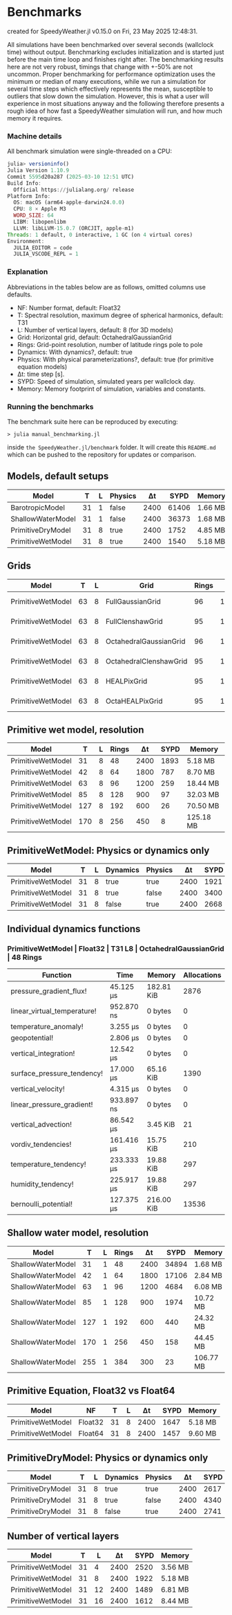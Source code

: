 # Benchmarks

created for SpeedyWeather.jl v0.15.0 on Fri, 23 May 2025 12:48:31. 

All simulations have been benchmarked over several seconds (wallclock time) without output. Benchmarking excludes initialization and is started just before the main time loop and finishes right after. The benchmarking results here are not very robust, timings that change with +-50% are not uncommon. Proper benchmarking for performance optimization uses the minimum or median of many executions, while we run a simulation for several time steps which effectively represents the mean, susceptible to outliers that slow down the simulation. However, this is what a user will experience in most situations anyway and the following therefore presents a rough idea of how fast a SpeedyWeather simulation will run, and how much memory it requires.

### Machine details

All benchmark simulation were single-threaded on a CPU:
```julia
julia> versioninfo()
Julia Version 1.10.9
Commit 5595d20a287 (2025-03-10 12:51 UTC)
Build Info:
  Official https://julialang.org/ release
Platform Info:
  OS: macOS (arm64-apple-darwin24.0.0)
  CPU: 8 × Apple M3
  WORD_SIZE: 64
  LIBM: libopenlibm
  LLVM: libLLVM-15.0.7 (ORCJIT, apple-m1)
Threads: 1 default, 0 interactive, 1 GC (on 4 virtual cores)
Environment:
  JULIA_EDITOR = code
  JULIA_VSCODE_REPL = 1
```

### Explanation

Abbreviations in the tables below are as follows, omitted columns use defaults.
- NF: Number format, default: Float32
- T: Spectral resolution, maximum degree of spherical harmonics, default: T31
- L: Number of vertical layers, default: 8 (for 3D models)
- Grid: Horizontal grid, default: OctahedralGaussianGrid
- Rings: Grid-point resolution, number of latitude rings pole to pole
- Dynamics: With dynamics?, default: true
- Physics: With physical parameterizations?, default: true (for primitive equation models)
- Δt: time step [s].
- SYPD: Speed of simulation, simulated years per wallclock day.
- Memory: Memory footprint of simulation, variables and constants.

### Running the benchmarks

The benchmark suite here can be reproduced by executing:

```> julia manual_benchmarking.jl```

inside `the SpeedyWeather.jl/benchmark` folder. It will create this `README.md` which can be pushed to the repository for updates or comparison.
## Models, default setups

| Model | T | L | Physics | Δt | SYPD | Memory|
| - | - | - | - | - | - | - |
| BarotropicModel | 31 | 1 | false | 2400 | 61406 | 1.66 MB |
| ShallowWaterModel | 31 | 1 | false | 2400 | 36373 | 1.68 MB |
| PrimitiveDryModel | 31 | 8 | true | 2400 | 1752 | 4.85 MB |
| PrimitiveWetModel | 31 | 8 | true | 2400 | 1540 | 5.18 MB |

## Grids

| Model | T | L | Grid | Rings | Δt | SYPD | Memory|
| - | - | - | - | - | - | - | - |
| PrimitiveWetModel | 63 | 8 | FullGaussianGrid | 96 | 1200 | 75 | 26.83 MB |
| PrimitiveWetModel | 63 | 8 | FullClenshawGrid | 95 | 1200 | 104 | 26.59 MB |
| PrimitiveWetModel | 63 | 8 | OctahedralGaussianGrid | 96 | 1200 | 254 | 18.44 MB |
| PrimitiveWetModel | 63 | 8 | OctahedralClenshawGrid | 95 | 1200 | 147 | 18.19 MB |
| PrimitiveWetModel | 63 | 8 | HEALPixGrid | 95 | 1200 | 127 | 13.50 MB |
| PrimitiveWetModel | 63 | 8 | OctaHEALPixGrid | 95 | 1200 | 173 | 16.41 MB |

## Primitive wet model, resolution

| Model | T | L | Rings | Δt | SYPD | Memory|
| - | - | - | - | - | - | - |
| PrimitiveWetModel | 31 | 8 | 48 | 2400 | 1893 | 5.18 MB |
| PrimitiveWetModel | 42 | 8 | 64 | 1800 | 787 | 8.70 MB |
| PrimitiveWetModel | 63 | 8 | 96 | 1200 | 259 | 18.44 MB |
| PrimitiveWetModel | 85 | 8 | 128 | 900 | 97 | 32.03 MB |
| PrimitiveWetModel | 127 | 8 | 192 | 600 | 26 | 70.50 MB |
| PrimitiveWetModel | 170 | 8 | 256 | 450 | 8 | 125.18 MB |

## PrimitiveWetModel: Physics or dynamics only

| Model | T | L | Dynamics | Physics | Δt | SYPD | Memory|
| - | - | - | - | - | - | - | - |
| PrimitiveWetModel | 31 | 8 | true | true | 2400 | 1921 | 5.18 MB |
| PrimitiveWetModel | 31 | 8 | true | false | 2400 | 3400 | 5.18 MB |
| PrimitiveWetModel | 31 | 8 | false | true | 2400 | 2668 | 5.18 MB |

## Individual dynamics functions


### PrimitiveWetModel | Float32 | T31 L8 | OctahedralGaussianGrid | 48 Rings

| Function | Time | Memory | Allocations |
| - | - | - | - |
| pressure_gradient_flux! | 45.125 μs| 182.81 KiB| 2876 |
| linear_virtual_temperature! | 952.870 ns| 0 bytes| 0 |
| temperature_anomaly! | 3.255 μs| 0 bytes| 0 |
| geopotential! | 2.806 μs| 0 bytes| 0 |
| vertical_integration! | 12.542 μs| 0 bytes| 0 |
| surface_pressure_tendency! | 17.000 μs| 65.16 KiB| 1390 |
| vertical_velocity! | 4.315 μs| 0 bytes| 0 |
| linear_pressure_gradient! | 933.897 ns| 0 bytes| 0 |
| vertical_advection! | 86.542 μs| 3.45 KiB| 21 |
| vordiv_tendencies! | 161.416 μs| 15.75 KiB| 210 |
| temperature_tendency! | 233.333 μs| 19.88 KiB| 297 |
| humidity_tendency! | 225.917 μs| 19.88 KiB| 297 |
| bernoulli_potential! | 127.375 μs| 216.00 KiB| 13536 |

## Shallow water model, resolution

| Model | T | L | Rings | Δt | SYPD | Memory|
| - | - | - | - | - | - | - |
| ShallowWaterModel | 31 | 1 | 48 | 2400 | 34894 | 1.68 MB |
| ShallowWaterModel | 42 | 1 | 64 | 1800 | 17106 | 2.84 MB |
| ShallowWaterModel | 63 | 1 | 96 | 1200 | 4684 | 6.08 MB |
| ShallowWaterModel | 85 | 1 | 128 | 900 | 1974 | 10.72 MB |
| ShallowWaterModel | 127 | 1 | 192 | 600 | 440 | 24.32 MB |
| ShallowWaterModel | 170 | 1 | 256 | 450 | 158 | 44.45 MB |
| ShallowWaterModel | 255 | 1 | 384 | 300 | 23 | 106.77 MB |

## Primitive Equation, Float32 vs Float64

| Model | NF | T | L | Δt | SYPD | Memory|
| - | - | - | - | - | - | - |
| PrimitiveWetModel | Float32 | 31 | 8 | 2400 | 1647 | 5.18 MB |
| PrimitiveWetModel | Float64 | 31 | 8 | 2400 | 1457 | 9.60 MB |

## PrimitiveDryModel: Physics or dynamics only

| Model | T | L | Dynamics | Physics | Δt | SYPD | Memory|
| - | - | - | - | - | - | - | - |
| PrimitiveDryModel | 31 | 8 | true | true | 2400 | 2617 | 4.85 MB |
| PrimitiveDryModel | 31 | 8 | true | false | 2400 | 4340 | 4.85 MB |
| PrimitiveDryModel | 31 | 8 | false | true | 2400 | 2741 | 4.85 MB |

## Number of vertical layers

| Model | T | L | Δt | SYPD | Memory|
| - | - | - | - | - | - |
| PrimitiveWetModel | 31 | 4 | 2400 | 2520 | 3.56 MB |
| PrimitiveWetModel | 31 | 8 | 2400 | 1922 | 5.18 MB |
| PrimitiveWetModel | 31 | 12 | 2400 | 1489 | 6.81 MB |
| PrimitiveWetModel | 31 | 16 | 2400 | 1612 | 8.44 MB |
